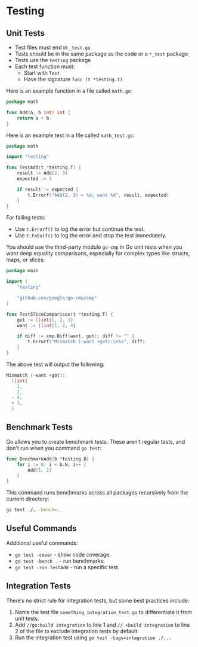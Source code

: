 # Testing

## Unit Tests
* Test files must end in `_test.go`
* Tests should be in the same package as the code or a `*_test` package
* Tests use the `testing` package
* Each test function must:
    * Start with `Test`
    * Have the signature `func (t *testing.T)`

Here is an example function in a file called `math.go`:
```go
package math

func Add(a, b int) int {
	return a + b
}
```

Here is an example test in a file called `math_test.go`:
```go
package math

import "testing"

func TestAdd(t *testing.T) {
	result := Add(2, 3)
	expected := 5

	if result != expected {
		t.Errorf("Add(2, 3) = %d; want %d", result, expected)
	}
}
```

For failing tests:
* Use `t.Errorf()` to log the error but continue the test.
* Use `t.Fatalf()` to log the error and stop the test immediately.


You should use the third-party module `go-cmp` in Go unit tests when you want deep equality comparisons, especially for complex types like structs, maps, or slices:
```go
package main

import (
	"testing"

	"github.com/google/go-cmp/cmp"
)

func TestSliceComparison(t *testing.T) {
	got := []int{1, 2, 3}
	want := []int{1, 2, 4}

	if diff := cmp.Diff(want, got); diff != "" {
		t.Errorf("Mismatch (-want +got):\n%s", diff)
	}
}
```

The above test will output the following:
```go
Mismatch (-want +got):
  []int{
  	1,
  	2,
  -	4,
  +	3,
  }
```

## Benchmark Tests
Go allows you to create benchmark tests. These aren't regular tests, and don't run when you command `go test`:
```go
func BenchmarkAdd(b *testing.B) {
	for i := 0; i < b.N; i++ {
		Add(1, 2)
	}
}
```

This command runs benchmarks across all packages recursively from the current directory:
```bash
go test ./… -bench=.
```

## Useful Commands
Additional useful commands:
* `go test -cover` - show code coverage.
* `go test -bench .` - run benchmarks.
* `go test -run TestAdd` - run a specific test.

## Integration Tests
There’s no strict rule for integration tests, but some best practices include:
1. Name the test file `something_integration_test.go` to differentiate it from unit tests.
2. Add `//go:build integration` to line 1 and `// +build integration` to line 2 of the file to exclude integration tests by default.
3. Run the integration test using `go test -tags=integration ./...`
